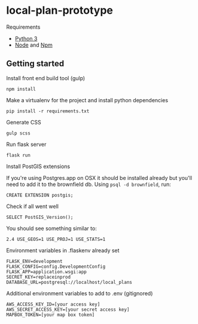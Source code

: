 # local-plan-prototype

Requirements

- [Python 3](https://www.python.org/)
- [Node](https://nodejs.org/en/) and [Npm](https://www.npmjs.com/)

Getting started
---------------

Install front end build tool (gulp)

    npm install

Make a virtualenv for the project and install python dependencies

    pip install -r requirements.txt

Generate CSS

    gulp scss

Run flask server

    flask run


Install PostGIS extensions

If you're using Postgres.app on OSX it should be installed already but you'll need to add it to the brownfield db. Using `psql -d brownfield`, run:

    CREATE EXTENSION postgis;

Check if all went well

    SELECT PostGIS_Version();

You should see something similar to:

    2.4 USE_GEOS=1 USE_PROJ=1 USE_STATS=1   
    
    
Environment variables in .flaskenv already set

    FLASK_ENV=development
    FLASK_CONFIG=config.DevelopmentConfig
    FLASK_APP=application.wsgi:app
    SECRET_KEY=replaceinprod
    DATABASE_URL=postgresql://localhost/local_plans

Additional environment variables to add to .env (gitignored)

    AWS_ACCESS_KEY_ID=[your access key]
    AWS_SECRET_ACCESS_KEY=[your secret access key]
    MAPBOX_TOKEN=[your map box token]